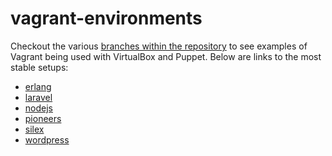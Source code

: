 vagrant-environments
====================

Checkout the various [branches within the repository](../../branches/all) to see examples of Vagrant being used with VirtualBox and Puppet. Below are links to the most stable setups:

* [erlang](../../tree/erlang)
* [laravel](../../tree/laravel)
* [nodejs](../../tree/nodejs)
* [pioneers](../../tree/pioneers)
* [silex](../../tree/silex)
* [wordpress](../../tree/wordpress)
